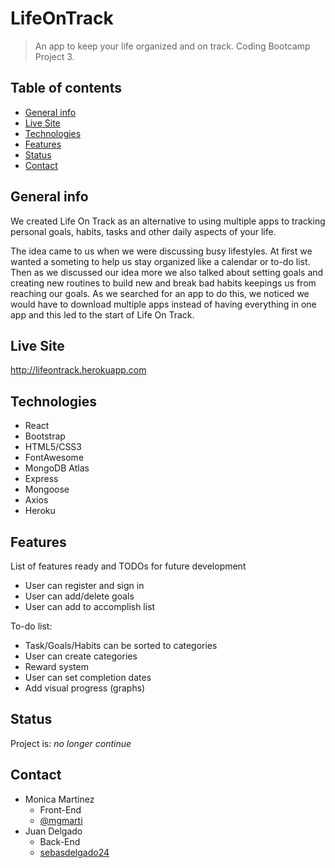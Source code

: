 # LifeOnTrack
> An app to keep your life organized and on track. Coding Bootcamp Project 3.

## Table of contents
* [General info](#general-info)
* [Live Site](#live-site)
* [Technologies](#technologies)
* [Features](#features)
* [Status](#status)
* [Contact](#contact)

## General info
We created Life On Track as an alternative to using multiple apps to tracking personal goals, habits, tasks and other daily aspects of your life. 

The idea came to us when we were discussing busy lifestyles. At first we wanted a someting to help us stay organized like a calendar or to-do list. Then as we discussed our idea more we also talked about setting goals and creating new routines to build new and break bad habits keepings us from reaching our goals. As we searched for an app to do this, we noticed we would have to download multiple apps instead of having everything in one app and this led to the start of Life On Track.

## Live Site
http://lifeontrack.herokuapp.com

## Technologies
* React
* Bootstrap
* HTML5/CSS3
* FontAwesome
* MongoDB Atlas
* Express
* Mongoose
* Axios
* Heroku

## Features
List of features ready and TODOs for future development
* User can register and sign in
* User can add/delete goals
* User can add to accomplish list

To-do list:
* Task/Goals/Habits can be sorted to categories
* User can create categories
* Reward system
* User can set completion dates
* Add visual progress (graphs)

## Status
Project is: _no longer continue_ 

## Contact
- Monica Martinez
    - Front-End
    - [@mgmarti](https://github.com/mgmarti)
- Juan Delgado 
    - Back-End
    - [sebasdelgado24](https://github.com/sebasdelgado24)
